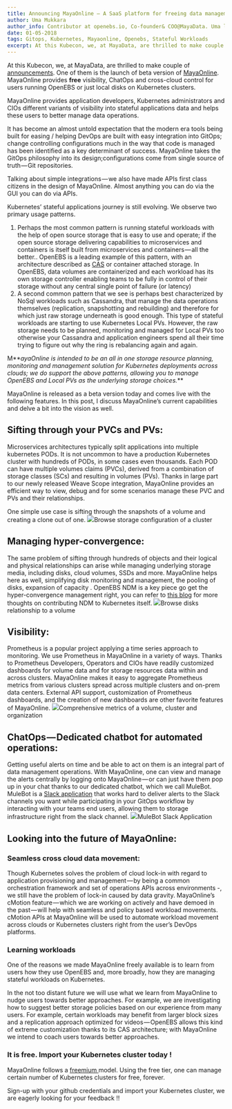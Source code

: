 ```yaml
---
title: Announcing MayaOnline — A SaaS platform for freeing data management from its traditional…
author: Uma Mukkara
author_info: Contributor at openebs.io, Co-founder& COO@MayaData. Uma led product development in the early days of MayaData (CloudByte).
date: 01-05-2018
tags: Gitops, Kubernetes, Mayaonline, Openebs, Stateful Workloads
excerpt: At this Kubecon, we, at MayaData, are thrilled to make couple of announcements. One of them is the launch of beta version of MayaOnline.
---
```


At this Kubecon, we, at MayaData, are thrilled to make couple of [announcements](https://www.prnewswire.com/news-releases/mayadata-releases-litmus---open-source-chaos-engineering-for-kubernetes--free-tier-of-mayaonline-681458381.html). One of them is the launch of beta version of [MayaOnline](https://mayaonline.io). MayaOnline provides **free** visibility, ChatOps and cross-cloud control for users running OpenEBS or just local disks on Kubernetes clusters.

MayaOnline provides application developers, Kubernetes administrators and CIOs different variants of visibility into stateful applications data and helps these users to better manage data operations.

It has become an almost untold expectation that the modern era tools being built for easing / helping DevOps are built with easy integration into GitOps; change controlling configurations much in the way that code is managed has been identified as a key determinant of success. MayaOnline takes the GitOps philosophy into its design;configurations come from single source of truth — Git repositories.

Talking about simple integrations — we also have made APIs first class citizens in the design of MayaOnline. Almost anything you can do via the GUI you can do via APIs.

Kubernetes’ stateful applications journey is still evolving. We observe two primary usage patterns.

1. Perhaps the most common pattern is running stateful workloads with the help of open source storage that is easy to use and operate; if the open source storage delivering capabilities to microservices and containers is itself built from microservices and containers — all the better.. OpenEBS is a leading example of this pattern, with an architecture described as [CAS](https://www.cncf.io/blog/2018/04/19/container-attached-storage-a-primer/) or container attached storage. In OpenEBS, data volumes are containerized and each workload has its own storage controller enabling teams to be fully in control of their storage without any central single point of failure (or latency)
2. A second common pattern that we see is perhaps best characterized by NoSql workloads such as Cassandra, that manage the data operations themselves (replication, snapshotting and rebuilding) and therefore for which just raw storage underneath is good enough. This type of stateful workloads are starting to use Kubernetes Local PVs. However, the raw storage needs to be planned, monitoring and managed for Local PVs too otherwise your Cassandra and application engineers spend all their time trying to figure out why the ring is rebalancing again and again.

M**_ayaOnline is intended to be an all in one storage resource planning, monitoring and management solution for Kubernetes deployments across clouds; we do support the above patterns, allowing you to manage OpenEBS and Local PVs as the underlying storage choices._**

MayaOnline is released as a beta version today and comes live with the following features. In this post, I discuss MayaOnline’s current capabilities and delve a bit into the vision as well.

## Sifting through your PVCs and PVs:

Microservices architectures typically split applications into multiple kubernetes PODs. It is not uncommon to have a production Kubernetes cluster with hundreds of PODs, in some cases even thousands. Each POD can have multiple volumes claims (PVCs), derived from a combination of storage classes (SCs) and resulting in volumes (PVs). Thanks in large part to our newly released Weave Scope integration, MayaOnline provides an efficient way to view, debug and for some scenarios manage these PVC and PVs and their relationships.

One simple use case is sifting through the snapshots of a volume and creating a clone out of one.
![](https://cdn-images-1.medium.com/max/800/1*uEEzklDvtzepvdjGUIQdJQ.gif)Browse storage configuration of a cluster

## Managing hyper-convergence:

The same problem of sifting through hundreds of objects and their logical and physical relationships can arise while managing underlying storage media, including disks, cloud volumes, SSDs and more. MayaOnline helps here as well, simplifying disk monitoring and management, the pooling of disks, expansion of capacity . OpenEBS NDM is a key piece go get the hyper-convergence management right, you can refer to [this blog](https://blog.openebs.io/achieving-native-hyper-convergence-in-kubernetes-cb93e0bcf5d3) for more thoughts on contributing NDM to Kubernetes itself.
![](https://cdn-images-1.medium.com/max/800/1*7w2jYA2KghNxT7c96snCxw.gif)Browse disks relationship to a volume

## Visibility:

Prometheus is a popular project applying a time series approach to monitoring. We use Prometheus in MayaOnline in a variety of ways. Thanks to Prometheus Developers, Operators and CIOs have readily customized dashboards for volume data and for storage resources data within and across clusters. MayaOnline makes it easy to aggregate Prometheus metrics from various clusters spread across multiple clusters and on-prem data centers. External API support, customization of Prometheus dashboards, and the creation of new dashboards are other favorite features of MayaOnline.
![](https://cdn-images-1.medium.com/max/800/1*ZeFadSNW8zEQ9DWaotiOhA.gif)Comprehensive metrics of a volume, cluster and organization

## ChatOps — Dedicated chatbot for automated operations:

Getting useful alerts on time and be able to act on them is an integral part of data management operations. With MayaOnline, one can view and manage the alerts centrally by logging onto MayaOnline — or can just have them pop up in your chat thanks to our dedicated chatbot, which we call MuleBot. MuleBot is a [Slack application](http://slack.com/apps/A7XH78AAH-mulebot) that works hard to deliver alerts to the Slack channels you want while participating in your GitOps workflow by interacting with your teams end users, allowing them to storage infrastructure right from the slack channel.
![](https://cdn-images-1.medium.com/max/800/0*U47i8j0o34sBq3AW.)MuleBot Slack Application

## Looking into the future of MayaOnline:

### Seamless cross cloud data movement:

Though Kubernetes solves the problem of cloud lock-in with regard to application provisioning and management — by being a common orchestration framework and set of operations APIs across environments -, we still have the problem of lock-in caused by data gravity. MayaOnline’s cMotion feature — which we are working on actively and have demoed in the past — will help with seamless and policy based workload movements. cMotion APIs at MayaOnline will be used to automate workload movement across clouds or Kubernetes clusters right from the user’s DevOps platforms.

### Learning workloads

One of the reasons we made MayaOnline freely available is to learn from users how they use OpenEBS and, more broadly, how they are managing stateful workloads on Kubernetes.

In the not too distant future we will use what we learn from MayaOnline to nudge users towards better approaches. For example, we are investigating how to suggest better storage policies based on our experience from many users. For example, certain workloads may benefit from larger block sizes and a replication approach optimized for videos — OpenEBS allows this kind of extreme customization thanks to its CAS architecture; with MayaOnline we intend to coach users towards better approaches.

### It is free. Import your Kubernetes cluster today !

MayaOnline follows a [freemium ](https://en.wikipedia.org/wiki/Freemium)model. Using the free tier, one can manage certain number of Kubernetes clusters for free, forever.

Sign-up with your github credentials and import your Kubernetes cluster, we are eagerly looking for your feedback !!
